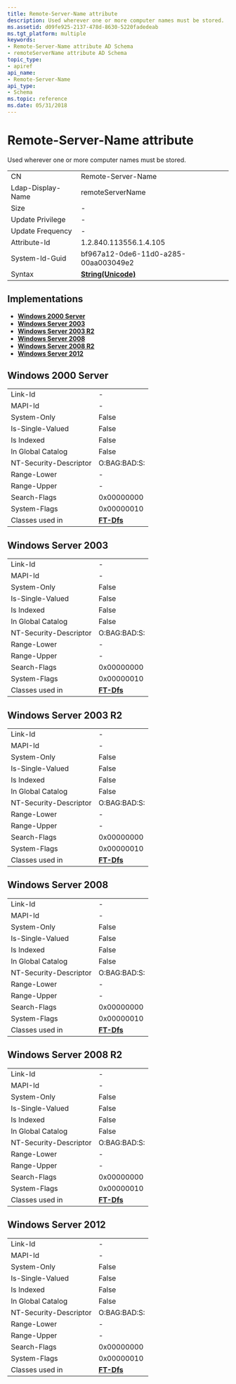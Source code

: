 ```yaml
---
title: Remote-Server-Name attribute
description: Used wherever one or more computer names must be stored.
ms.assetid: d09fe925-2137-478d-8630-5220fadedeab
ms.tgt_platform: multiple
keywords:
- Remote-Server-Name attribute AD Schema
- remoteServerName attribute AD Schema
topic_type:
- apiref
api_name:
- Remote-Server-Name
api_type:
- Schema
ms.topic: reference
ms.date: 05/31/2018
---
```


# Remote-Server-Name attribute

Used wherever one or more computer names must be stored.



|                   |                                             |
|-------------------|---------------------------------------------|
| CN                | Remote-Server-Name                          |
| Ldap-Display-Name | remoteServerName                            |
| Size              | \-                                          |
| Update Privilege  | \-                                          |
| Update Frequency  | \-                                          |
| Attribute-Id      | 1.2.840.113556.1.4.105                      |
| System-Id-Guid    | bf967a12-0de6-11d0-a285-00aa003049e2        |
| Syntax            | [**String(Unicode)**](s-string-unicode.md) |



## Implementations

-   [**Windows 2000 Server**](#windows-2000-server)
-   [**Windows Server 2003**](#windows-server-2003)
-   [**Windows Server 2003 R2**](#windows-server-2003-r2)
-   [**Windows Server 2008**](#windows-server-2008)
-   [**Windows Server 2008 R2**](#windows-server-2008-r2)
-   [**Windows Server 2012**](#windows-server-2012)

## Windows 2000 Server



|                        |                                      |
|------------------------|--------------------------------------|
| Link-Id                | \-                                   |
| MAPI-Id                | \-                                   |
| System-Only            | False                                |
| Is-Single-Valued       | False                                |
| Is Indexed             | False                                |
| In Global Catalog      | False                                |
| NT-Security-Descriptor | O:BAG:BAD:S:                         |
| Range-Lower            | \-                                   |
| Range-Upper            | \-                                   |
| Search-Flags           | 0x00000000                           |
| System-Flags           | 0x00000010                           |
| Classes used in        | [**FT-Dfs**](c-ftdfs.md)<br/> |



## Windows Server 2003



|                        |                                      |
|------------------------|--------------------------------------|
| Link-Id                | \-                                   |
| MAPI-Id                | \-                                   |
| System-Only            | False                                |
| Is-Single-Valued       | False                                |
| Is Indexed             | False                                |
| In Global Catalog      | False                                |
| NT-Security-Descriptor | O:BAG:BAD:S:                         |
| Range-Lower            | \-                                   |
| Range-Upper            | \-                                   |
| Search-Flags           | 0x00000000                           |
| System-Flags           | 0x00000010                           |
| Classes used in        | [**FT-Dfs**](c-ftdfs.md)<br/> |



## Windows Server 2003 R2



|                        |                                      |
|------------------------|--------------------------------------|
| Link-Id                | \-                                   |
| MAPI-Id                | \-                                   |
| System-Only            | False                                |
| Is-Single-Valued       | False                                |
| Is Indexed             | False                                |
| In Global Catalog      | False                                |
| NT-Security-Descriptor | O:BAG:BAD:S:                         |
| Range-Lower            | \-                                   |
| Range-Upper            | \-                                   |
| Search-Flags           | 0x00000000                           |
| System-Flags           | 0x00000010                           |
| Classes used in        | [**FT-Dfs**](c-ftdfs.md)<br/> |



## Windows Server 2008



|                        |                                      |
|------------------------|--------------------------------------|
| Link-Id                | \-                                   |
| MAPI-Id                | \-                                   |
| System-Only            | False                                |
| Is-Single-Valued       | False                                |
| Is Indexed             | False                                |
| In Global Catalog      | False                                |
| NT-Security-Descriptor | O:BAG:BAD:S:                         |
| Range-Lower            | \-                                   |
| Range-Upper            | \-                                   |
| Search-Flags           | 0x00000000                           |
| System-Flags           | 0x00000010                           |
| Classes used in        | [**FT-Dfs**](c-ftdfs.md)<br/> |



## Windows Server 2008 R2



|                        |                                      |
|------------------------|--------------------------------------|
| Link-Id                | \-                                   |
| MAPI-Id                | \-                                   |
| System-Only            | False                                |
| Is-Single-Valued       | False                                |
| Is Indexed             | False                                |
| In Global Catalog      | False                                |
| NT-Security-Descriptor | O:BAG:BAD:S:                         |
| Range-Lower            | \-                                   |
| Range-Upper            | \-                                   |
| Search-Flags           | 0x00000000                           |
| System-Flags           | 0x00000010                           |
| Classes used in        | [**FT-Dfs**](c-ftdfs.md)<br/> |



## Windows Server 2012



|                        |                                      |
|------------------------|--------------------------------------|
| Link-Id                | \-                                   |
| MAPI-Id                | \-                                   |
| System-Only            | False                                |
| Is-Single-Valued       | False                                |
| Is Indexed             | False                                |
| In Global Catalog      | False                                |
| NT-Security-Descriptor | O:BAG:BAD:S:                         |
| Range-Lower            | \-                                   |
| Range-Upper            | \-                                   |
| Search-Flags           | 0x00000000                           |
| System-Flags           | 0x00000010                           |
| Classes used in        | [**FT-Dfs**](c-ftdfs.md)<br/> |



 

 





